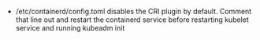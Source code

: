  - /etc/containerd/config.toml disables the CRI plugin by default. Comment that line out and restart the containerd service before restarting kubelet service and running kubeadm init